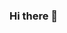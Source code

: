 ### Hi there 👋

<!--
**zeppelin8806/zeppelin8806** is a ✨ _special_ ✨ repository because its `README.md` (this file) appears on your GitHub profile.

Here are some ideas to get you started:

- 🔭 I’m currently working on ... learning to code
- 🌱 I’m currently learning ... Javascript and Python
- 👯 I’m looking to collaborate on ...
- 🤔 I’m looking for help with ...
- 💬 Ask me about ...
- 📫 How to reach me: ... robert.hintz.18@gmail.com
- 😄 Pronouns: ... he/ him/ his
- ⚡ Fun fact: ... I've worked in the architecture field for 10 years and I'm a licensed architect.
-->
